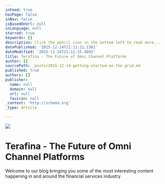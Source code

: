 ```yaml
---
inFeed: true
hasPage: false
inNav: false
isBasedOnUrl: null
inLanguage: null
starred: true
keywords: []
description: Click the pencil icon in the bottom left to read more...
datePublished: '2015-12-24T21:11:21.136Z'
dateModified: '2015-12-24T21:11:15.469Z'
title: Terafina - The Future of Omni Channel Platforms
author: []
sourcePath: _posts/2015-12-14-getting-started-on-the-grid.md
published: true
authors: []
publisher:
  name: null
  domain: null
  url: null
  favicon: null
_context: 'http://schema.org'
_type: Article

---
```

![](https://the-grid-user-content.s3-us-west-2.amazonaws.com/78833043-a508-45ec-9c08-108bc45cecb8.png)

# Terafina - The Future of Omni Channel Platforms

Welcome to our blog bringing you some of the most interesting content happening in and around the financial services industry